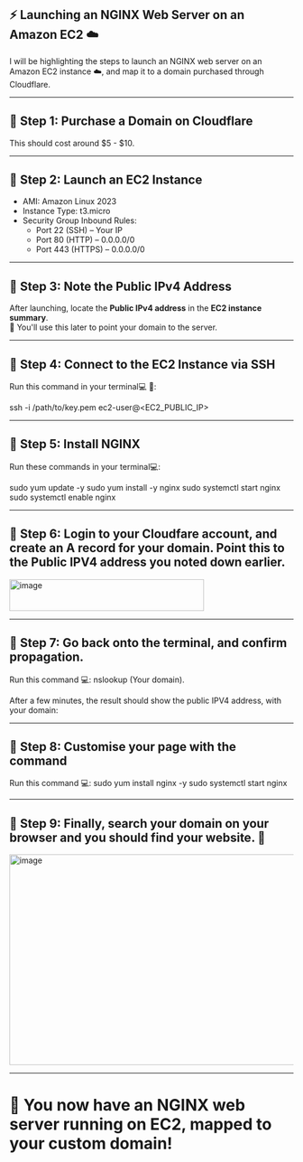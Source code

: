 ## :zap: Launching an NGINX Web Server on an Amazon EC2 :cloud:

I will be highlighting the steps to launch an NGINX web server on an Amazon EC2 instance :cloud:, and map it to a domain purchased through Cloudflare.

---

## 🔹 Step 1: Purchase a Domain on Cloudflare

This should cost around $5 - $10.

---

## 🔹 Step 2: Launch an EC2 Instance
- AMI: Amazon Linux 2023
- Instance Type: t3.micro
- Security Group Inbound Rules:
  - Port 22 (SSH) – Your IP
  - Port 80 (HTTP) – 0.0.0.0/0
  - Port 443 (HTTPS) – 0.0.0.0/0

---

## 🔹 Step 3: Note the Public IPv4 Address

After launching, locate the **Public IPv4 address** in the **EC2 instance summary**.  
📌 You'll use this later to point your domain to the server.

---

## 🔹 Step 4: Connect to the EC2 Instance via SSH

Run this command in your terminal💻 🔐:

ssh -i /path/to/key.pem ec2-user@<EC2_PUBLIC_IP>

---

## 🔹 Step 5: Install NGINX

Run these commands in your terminal💻:

sudo yum update -y
sudo yum install -y nginx
sudo systemctl start nginx
sudo systemctl enable nginx

---

## 🔹 Step 6: Login to your Cloudfare account, and create an A record for your domain. Point this to the Public IPV4 address you noted down earlier. 

<img width="345" height="56" alt="image" src="https://github.com/user-attachments/assets/78851876-e6b7-4af4-a23c-da181b57aa35" />

---

## 🔹 Step 7: Go back onto the terminal, and confirm propagation.

Run this command 💻: 
nslookup (Your domain).

After a few minutes, the result should show the public IPV4 address, with your domain:

---

## 🔹 Step 8: Customise your page with the command

Run this command 💻:
sudo yum install nginx -y sudo systemctl start nginx

---

## 🔹 Step 9: Finally, search your domain on your browser and you should find your website. :clap:
<img width="959" height="373" alt="image" src="https://github.com/user-attachments/assets/e1d9be67-76a2-4e2f-aa60-5b366cdd4d7c" />

---

# 🎉 You now have an NGINX web server running on EC2, mapped to your custom domain!

